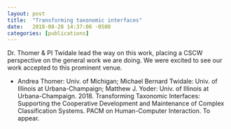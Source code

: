 ```yaml
---
layout: post
title:  "Transforming taxonomic interfaces"
date:   2018-08-28 14:37:06 -0500
categories: [publications]
---
```


Dr. Thomer & PI Twidale lead the way on this work, placing a CSCW perspective on the general work we are doing.  We were excited to see our work accepted to this prominent venue.

* Andrea Thomer: Univ. of Michigan; Michael Bernard Twidale: Univ. of Illinois at Urbana-Champaign; Matthew J. Yoder: Univ. of Illinois at Urbana-Champaign. 2018. Transforming Taxonomic Interfaces: Supporting the Cooperative Development and Maintenance of Complex Classification Systems. PACM on Human-Computer Interaction. To appear.
